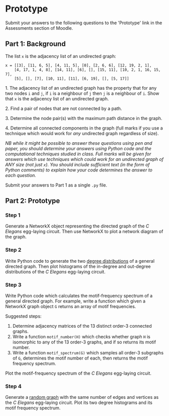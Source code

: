 # Prototype

Submit your answers to the following questions to the 'Prototype' link in the Assessments section of Moodle.

## Part 1: Background

The list `x` is the adjacency list of an undirected graph:

```
x = [[3], [11, 6, 5], [4, 11, 5], [0], [2, 6, 6], [12, 19, 2, 1],
    [4, 17, 1, 4, 8], [14, 11], [6], [], [15, 11], [10, 2, 1, 16, 15, 7],
    [5], [], [7], [10, 11], [11], [6, 19], [], [5, 17]]
```

1\. The adjacency list of an undirected graph has the property that for any two nodes `i` and `j`, if `i` is a neighbour of `j` then `j` is a neighbour of `i`. Show that `x` is the adjacency list of an undirected graph.

2\. Find a pair of nodes that are not connected by a path.

3\. Determine the node pair(s) with the maximum path distance in the graph.

4\. Determine all connected components in the graph (full marks if you use a technique which would work for *any* undirected graph regardless of size).

*NB while it might be possible to answer these questions using pen and paper, you should determine your answers using Python code and the computational techniques studied in class. Full marks will be given for answers which use techniques which could work for an undirected graph of ANY size (not just `x`). You should include sufficient text (in the form of Python comments) to explain how your code determines the answer to each question.*

Submit your answers to Part 1 as a single `.py` file.

## Part 2: Prototype

### Step 1

Generate a NetworkX object representing the directed graph of the *C Elegans* egg-laying circuit. Then use NetworkX to plot a network diagram of the graph.

### Step 2

Write Python code to generate the two [degree distributions](https://mathinsight.org/degree_distribution) of a general directed graph. Then plot histograms of the in-degree and out-degree distributions of the *C Elegans* egg-laying circuit.

### Step 3

Write Python code which calculates the motif-frequency spectrum of a general directed graph. For example, write a function which given a NetworkX graph object `G` returns an array of motif frequencies.

Suggested steps:

1. Determine adjacency matrices of the 13 distinct order-3 connected graphs.
2. Write a function `motif_number(H)` which checks whether graph `H` is isomorphic to any of the 13 order-3 graphs, and if so returns its motif number.
3. Write a function `motif_spectrum(G)` which samples all order-3 subgraphs of `G`, determines the motif number of each, then returns the motif frequency spectrum.

Plot the motif-frequency spectrum of the *C Elegans* egg-laying circuit.

### Step 4

Generate a [random graph](https://en.wikipedia.org/wiki/Erd%C5%91s%E2%80%93R%C3%A9nyi_model) with the same number of edges and vertices as the *C Elegans* egg-laying circuit. Plot its two degree histograms and its motif frequency spectrum.



